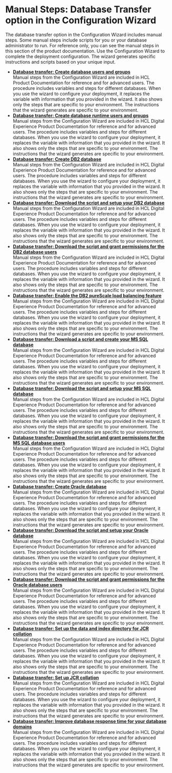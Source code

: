 # Manual Steps: Database Transfer option in the Configuration Wizard

The database transfer option in the Configuration Wizard includes manual steps. Some manual steps include scripts for you or your database administrator to run. For reference only, you can see the manual steps in this section of the product documentation. Use the Configuration Wizard to complete the deployment configuration. The wizard generates specific instructions and scripts based on your unique input.

-   **[Database transfer: Create database users and groups](kc-db-ugroups.md)**  
Manual steps from the Configuration Wizard are included in HCL Product Documentation for reference and for advanced users. The procedure includes variables and steps for different databases. When you use the wizard to configure your deployment, it replaces the variable with information that you provided in the wizard. It also shows only the steps that are specific to your environment. The instructions that the wizard generates are specific to your environment.
-   **[Database transfer: Create database runtime users and groups](kc-db-run-ugroups.md)**  
Manual steps from the Configuration Wizard are included in HCL Digital Experience Product Documentation for reference and for advanced users. The procedure includes variables and steps for different databases. When you use the wizard to configure your deployment, it replaces the variable with information that you provided in the wizard. It also shows only the steps that are specific to your environment. The instructions that the wizard generates are specific to your environment.
-   **[Database transfer: Create DB2 database](kc-db-createdb-db2.md)**  
Manual steps from the Configuration Wizard are included in HCL Digital Experience Product Documentation for reference and for advanced users. The procedure includes variables and steps for different databases. When you use the wizard to configure your deployment, it replaces the variable with information that you provided in the wizard. It also shows only the steps that are specific to your environment. The instructions that the wizard generates are specific to your environment.
-   **[Database transfer: Download the script and setup your DB2 database](kc-db-setupdb-db2.md)**  
Manual steps from the Configuration Wizard are included in HCL Digital Experience Product Documentation for reference and for advanced users. The procedure includes variables and steps for different databases. When you use the wizard to configure your deployment, it replaces the variable with information that you provided in the wizard. It also shows only the steps that are specific to your environment. The instructions that the wizard generates are specific to your environment.
-   **[Database transfer: Download the script and grant permissions for the DB2 database users](kc-db-grantpermrun-db2.md)**  
Manual steps from the Configuration Wizard are included in HCL Digital Experience Product Documentation for reference and for advanced users. The procedure includes variables and steps for different databases. When you use the wizard to configure your deployment, it replaces the variable with information that you provided in the wizard. It also shows only the steps that are specific to your environment. The instructions that the wizard generates are specific to your environment.
-   **[Database transfer: Enable the DB2 pureScale load balancing feature](kc-db-db2purescale-load.md)**  
Manual steps from the Configuration Wizard are included in HCL Digital Experience Product Documentation for reference and for advanced users. The procedure includes variables and steps for different databases. When you use the wizard to configure your deployment, it replaces the variable with information that you provided in the wizard. It also shows only the steps that are specific to your environment. The instructions that the wizard generates are specific to your environment.
-   **[Database transfer: Download a script and create your MS SQL database](kc-db-createdb-mssql.md)**  
Manual steps from the Configuration Wizard are included in HCL Digital Experience Product Documentation for reference and for advanced users. The procedure includes variables and steps for different databases. When you use the wizard to configure your deployment, it replaces the variable with information that you provided in the wizard. It also shows only the steps that are specific to your environment. The instructions that the wizard generates are specific to your environment.
-   **[Database transfer: Download the script and setup your MS SQL database](kc-db-setupdb-mssql.md)**  
Manual steps from the Configuration Wizard are included in HCL Digital Experience Product Documentation for reference and for advanced users. The procedure includes variables and steps for different databases. When you use the wizard to configure your deployment, it replaces the variable with information that you provided in the wizard. It also shows only the steps that are specific to your environment. The instructions that the wizard generates are specific to your environment.
-   **[Database transfer: Download the script and grant permissions for the MS SQL database users](kc-db-grantpermrun-mssql.md)**  
Manual steps from the Configuration Wizard are included in HCL Digital Experience Product Documentation for reference and for advanced users. The procedure includes variables and steps for different databases. When you use the wizard to configure your deployment, it replaces the variable with information that you provided in the wizard. It also shows only the steps that are specific to your environment. The instructions that the wizard generates are specific to your environment.
-   **[Database transfer: Create Oracle database](kc-db-createdb-orc.md)**  
Manual steps from the Configuration Wizard are included in HCL Digital Experience Product Documentation for reference and for advanced users. The procedure includes variables and steps for different databases. When you use the wizard to configure your deployment, it replaces the variable with information that you provided in the wizard. It also shows only the steps that are specific to your environment. The instructions that the wizard generates are specific to your environment.
-   **[Database transfer: Download the script and setup your Oracle database](kc-db-setupdb-oracle.md)**  
Manual steps from the Configuration Wizard are included in HCL Digital Experience Product Documentation for reference and for advanced users. The procedure includes variables and steps for different databases. When you use the wizard to configure your deployment, it replaces the variable with information that you provided in the wizard. It also shows only the steps that are specific to your environment. The instructions that the wizard generates are specific to your environment.
-   **[Database transfer: Download the script and grant permissions for the Oracle database users](kc-db-grantpermrun-oracle.md)**  
Manual steps from the Configuration Wizard are included in HCL Digital Experience Product Documentation for reference and for advanced users. The procedure includes variables and steps for different databases. When you use the wizard to configure your deployment, it replaces the variable with information that you provided in the wizard. It also shows only the steps that are specific to your environment. The instructions that the wizard generates are specific to your environment.
-   **[Database transfer: Set up the data and index directory for JCR collation](kc-db-jcr-datadir-db2.md)**  
Manual steps from the Configuration Wizard are included in HCL Digital Experience Product Documentation for reference and for advanced users. The procedure includes variables and steps for different databases. When you use the wizard to configure your deployment, it replaces the variable with information that you provided in the wizard. It also shows only the steps that are specific to your environment. The instructions that the wizard generates are specific to your environment.
-   **[Database transfer: Set up JCR collation](kc-db-jcr-db2.md)**  
 Manual steps from the Configuration Wizard are included in HCL Digital Experience Product Documentation for reference and for advanced users. The procedure includes variables and steps for different databases. When you use the wizard to configure your deployment, it replaces the variable with information that you provided in the wizard. It also shows only the steps that are specific to your environment. The instructions that the wizard generates are specific to your environment.
-   **[Database transfer: Improve database response time for your database domains](kc-db-jcr-performance-db2.md)**  
Manual steps from the Configuration Wizard are included in HCL Digital Experience Product Documentation for reference and for advanced users. The procedure includes variables and steps for different databases. When you use the wizard to configure your deployment, it replaces the variable with information that you provided in the wizard. It also shows only the steps that are specific to your environment. The instructions that the wizard generates are specific to your environment.



